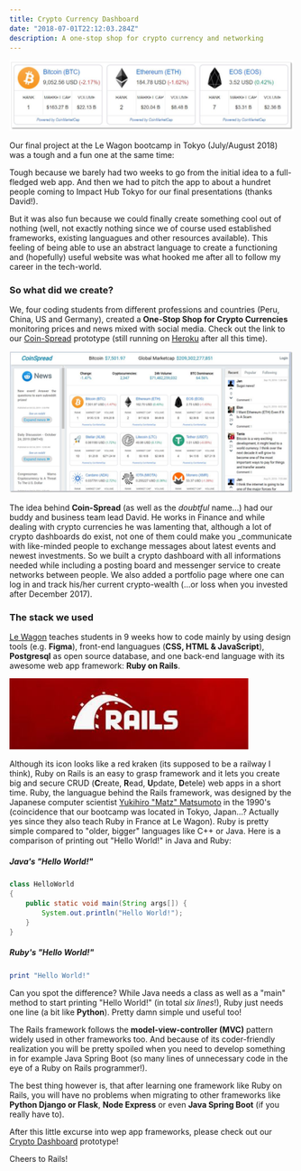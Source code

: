 ```yaml
---
title: Crypto Currency Dashboard 
date: "2018-07-01T22:12:03.284Z"
description: A one-stop shop for crypto currency and networking 
---
```


![Coin Spread Header](./coinspreadheader.jpg)

Our final project at the Le Wagon bootcamp in Tokyo (July/August 2018) was a tough and a fun one at the same time: 

Tough because we barely had two weeks to go from the initial idea to a full-fledged web app. And then we had to pitch the app to about a hundret people coming to Impact Hub Tokyo for our final presentations (thanks David!). 

But it was also fun because we could finally create something cool out of nothing (well, not exactly nothing since we of course used established frameworks, existing languagues and other resources available). This feeling of being able to use an abstract language to create a functioning and (hopefully) useful website was what hooked me after all to follow my career in the tech-world.  

### So what did we create? 

We, four coding students from different professions and countries (Peru, China, US and Germany), created a **One-Stop Shop for Crypto Currencies** monitoring prices and news mixed with social media. Check out the link to our [Coin-Spread](http://www.coin-spread.com) prototype (still running on [Heroku](https://www.heroku.com/home) after all this time).

![Coin Spread Index Page](./coinspread.jpg)

The idea behind **Coin-Spread** (as well as the _doubtful_ name...) had our buddy and business team lead David. He works in Finance and while dealing with crypto currencies he was lamenting that, although a lot of crypto dashboards do exist, not one of them could make you _communicate with like-minded people to exchange messages about latest events and newest investments. So we built a crypto dashboard with all informations needed while including a posting board and messenger service to create networks between people. We also added a portfolio page where one can log in and track his/her current crypto-wealth (...or loss when you invested after December 2017).

### The stack we used

[Le Wagon](https://www.lewagon.com/) teaches students in 9 weeks how to code mainly by using design tools (e.g. **Figma**), front-end languagues (**CSS, HTML & JavaScript**), **Postgresql** as open source database, and one back-end language with its awesome web app framework: **Ruby on Rails**.

![Ruby on Rails](./rubyrails.png)

Although its icon looks like a red kraken <i class="em em-octopus" aria-role="presentation" aria-label="OCTOPUS"></i> (its supposed to be a railway I think), Ruby on Rails is an easy to grasp framework and it lets you create big and secure CRUD (**C**reate, **R**ead, **U**pdate, **D**etele) web apps in a short time. Ruby, the languague behind the Rails framework, was designed by the Japanese computer scientist [Yukihiro "Matz" Matsumoto](https://en.wikipedia.org/wiki/Yukihiro_Matsumoto) in the 1990's (coincidence that our bootcamp was located in Tokyo, Japan...? Actually yes since they also teach Ruby in France at Le Wagon). Ruby is pretty simple compared to "older, bigger" languages like C++ or Java. Here is a comparison of printing out "Hello World!" in Java and Ruby:

##### Java's "Hello World!"

```java
class HelloWorld 
{ 
    public static void main(String args[]) { 
        System.out.println("Hello World!"); 
    } 
} 
```


##### Ruby's "Hello World!"

```ruby
print "Hello World!"
```


Can you spot the difference? While Java needs a class as well as a "main" method to start printing "Hello World!" (in total _six lines_!), Ruby just needs one line (a bit like **Python**). Pretty damn simple und useful too! 

The Rails framework follows the **model-view-controller (MVC)** pattern widely used in other frameworks too. And because of its coder-friendly realization you will be pretty spoiled when you need to develop something in for example Java Spring Boot (so many lines of unnecessary code in the eye of a Ruby on Rails programmer!).

The best thing however is, that after learning one framework like Ruby on Rails, you will have no problems when migrating to other frameworks like **Python Django or Flask**, **Node Express** or even **Java Spring Boot** (if you really have to).    

After this little excurse into wep app frameworks, please check out our [Crypto Dashboard](http://www.coin-spread.com) prototype!

Cheers to Rails! 
<i class="em em-bullettrain_side" aria-role="presentation" aria-label="HIGH-SPEED TRAIN"></i>
<i class="em em-sunrise" aria-role="presentation" aria-label="SUNRISE"></i> 

